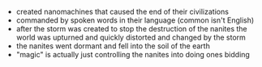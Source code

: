 - created nanomachines that caused the end of their civilizations
- commanded by spoken words in their language (common isn't English)
- after the storm was created to stop the destruction of the nanites the world was upturned and quickly distorted and changed by the storm
- the nanites went dormant and fell into the soil of the earth 
- "magic" is actually just controlling the nanites into doing ones bidding
